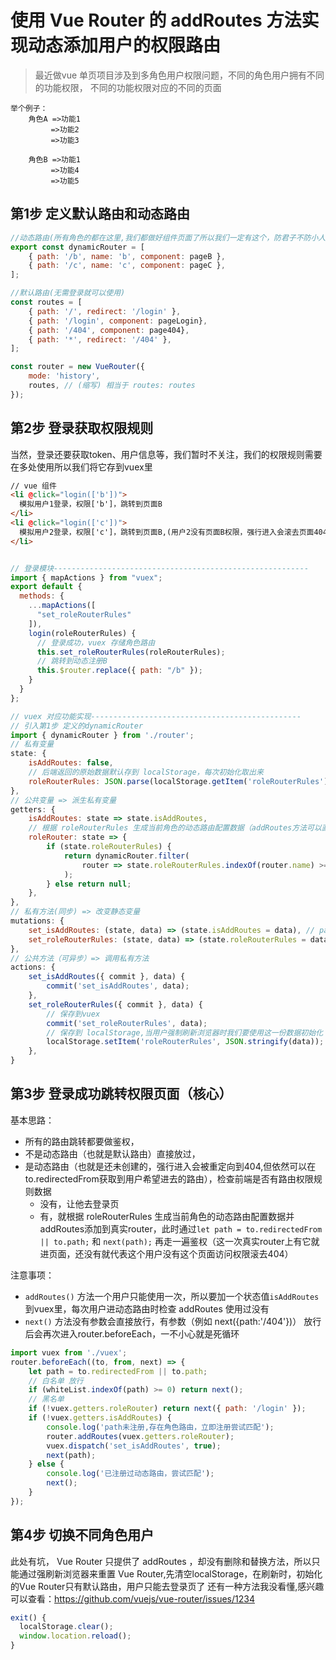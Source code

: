 # 使用 Vue Router 的 addRoutes 方法实现动态添加用户的权限路由

> 最近做vue 单页项目涉及到多角色用户权限问题，不同的角色用户拥有不同的功能权限， 不同的功能权限对应的不同的页面

```
举个例子：
    角色A =>功能1
         =>功能2
         =>功能3
         
    角色B =>功能1
         =>功能4
         =>功能5
```
## 第1步 定义默认路由和动态路由
```js
//动态路由(所有角色的都在这里,我们都做好组件页面了所以我们一定有这个，防君子不防小人)
export const dynamicRouter = [
    { path: '/b', name: 'b', component: pageB },
    { path: '/c', name: 'c', component: pageC },
];

//默认路由(无需登录就可以使用)
const routes = [
    { path: '/', redirect: '/login' },
    { path: '/login', component: pageLogin},
    { path: '/404', component: page404},
    { path: '*', redirect: '/404' },
];

const router = new VueRouter({
    mode: 'history',
    routes, // (缩写) 相当于 routes: routes
});
```
## 第2步 登录获取权限规则

当然，登录还要获取token、用户信息等，我们暂时不关注，我们的权限规则需要在多处使用所以我们将它存到vuex里
```html
// vue 组件
<li @click="login(['b'])">
  模拟用户1登录，权限['b']，跳转到页面B
</li>
<li @click="login(['c'])">
  模拟用户2登录，权限['c']，跳转到页面B,(用户2没有页面B权限，强行进入会滚去页面404)
</li>
```
```js

// 登录模块---------------------------------------------------------
import { mapActions } from "vuex";
export default {
  methods: {
    ...mapActions([
      "set_roleRouterRules"
    ]),
    login(roleRouterRules) {
      // 登录成功，vuex 存储角色路由
      this.set_roleRouterRules(roleRouterRules);
      // 跳转到动态注册B
      this.$router.replace({ path: "/b" });
    }
  }
};

// vuex 对应功能实现-----------------------------------------------
// 引入第1步 定义的dynamicRouter 
import { dynamicRouter } from './router';
// 私有变量
state: {
    isAddRoutes: false,
    // 后端返回的原始数据默认存到 localStorage，每次初始化取出来
    roleRouterRules: JSON.parse(localStorage.getItem('roleRouterRules')),
},
// 公共变量 => 派生私有变量
getters: {
    isAddRoutes: state => state.isAddRoutes,
    // 根据 roleRouterRules 生成当前角色的动态路由配置数据（addRoutes方法可以直接使用的路由数组)
    roleRouter: state => {
        if (state.roleRouterRules) {
            return dynamicRouter.filter(
                router => state.roleRouterRules.indexOf(router.name) >= 0,
            );
        } else return null;
    },
},
// 私有方法(同步) => 改变静态变量
mutations: {
    set_isAddRoutes: (state, data) => (state.isAddRoutes = data), // payload: true/false
    set_roleRouterRules: (state, data) => (state.roleRouterRules = data), // payload: true/false
},
// 公共方法（可异步）=> 调用私有方法
actions: {
    set_isAddRoutes({ commit }, data) {
        commit('set_isAddRoutes', data);
    },
    set_roleRouterRules({ commit }, data) {
        // 保存到vuex
        commit('set_roleRouterRules', data);
        // 保存到 localStorage,当用户强制刷新浏览器时我们要使用这一份数据初始化 state.roleRouterRules
        localStorage.setItem('roleRouterRules', JSON.stringify(data));
    },
}
```
## 第3步 登录成功跳转权限页面（核心）

基本思路：
- 所有的路由跳转都要做鉴权，
- 不是动态路由（也就是默认路由）直接放过，
- 是动态路由（也就是还未创建的，强行进入会被重定向到404,但依然可以在to.redirectedFrom获取到用户希望进去的路由），检查前端是否有路由权限规则数据
  - 没有，让他去登录页
  - 有，就根据 roleRouterRules 生成当前角色的动态路由配置数据并addRoutes添加到真实router，此时通过`let path = to.redirectedFrom || to.path;` 和 `next(path);` 再走一遍鉴权（这一次真实router上有它就进页面，还没有就代表这个用户没有这个页面访问权限滚去404）

注意事项：
- `addRoutes()` 方法一个用户只能使用一次，所以要加一个状态值`isAddRoutes`到vuex里，每次用户进动态路由时检查 addRoutes 使用过没有
- `next()` 方法没有参数会直接放行，有参数（例如 next({path:'/404'})） 放行后会再次进入router.beforeEach，一不小心就是死循环


```js
import vuex from './vuex';
router.beforeEach((to, from, next) => {
    let path = to.redirectedFrom || to.path;
    // 白名单 放行
    if (whiteList.indexOf(path) >= 0) return next();
    // 黑名单
    if (!vuex.getters.roleRouter) return next({ path: '/login' });
    if (!vuex.getters.isAddRoutes) {
        console.log('path未注册,存在角色路由，立即注册尝试匹配');
        router.addRoutes(vuex.getters.roleRouter);
        vuex.dispatch('set_isAddRoutes', true);
        next(path);
    } else {
        console.log('已注册过动态路由，尝试匹配');
        next();
    }
});
```


## 第4步 切换不同角色用户

此处有坑， Vue Router 只提供了 addRoutes ，却没有删除和替换方法，所以只能通过强刷新浏览器来重置 Vue Router,先清空localStorage，在刷新时，初始化的Vue Router只有默认路由，用户只能去登录页了
还有一种方法我没看懂,感兴趣可以查看：https://github.com/vuejs/vue-router/issues/1234
```js
exit() {
  localStorage.clear();
  window.location.reload();
}
```















